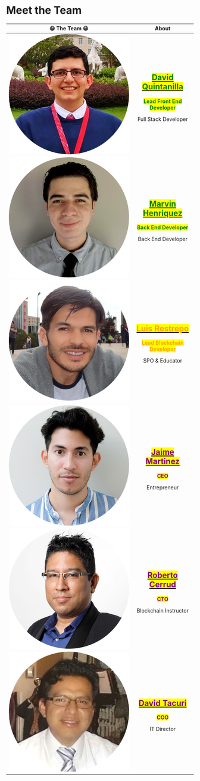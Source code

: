 # Meet the Team



|                               😀  The Team  😀                     |                                                                                                                                                                                                                                                            About                                                                                                                                                                                                                                                            |
| :----------------------------------------------------------------: | :-------------------------------------------------------------------------------------------------------------------------------------------------------------------------------------------------------------------------------------------------------------------------------------------------------------------------------------------------------------------------------------------------------------------------------------------------------------------------------------------------------------------------: |
| ![](<../.gitbook/assets/Gitbook - About Us Pic 500x500 - 005.png>) |                             <h2><mark style="color:green;"></mark><a href="https://www.linkedin.com/in/david-quinta/"><mark style="color:green;">David Quintanilla</mark></a><mark style="color:green;"></mark></h2><p><mark style="color:green;"><strong>Lead Front End Developer</strong></mark></p><p>Full Stack Developer <strong>|</strong> Software Engineer</p><p>4+ Years of software development experience with a strong emphasis in AI engineering and data science applications</p>                             |
| ![](<../.gitbook/assets/Gitbook - About Us Pic 500x500 - 006.png>) |                                <h2><mark style="color:green;"></mark><a href="https://www.linkedin.com/in/marvin-henriquez/"><mark style="color:green;">Marvin Henriquez</mark></a><mark style="color:green;"></mark></h2><p><mark style="color:green;"><strong>Back End Developer</strong></mark></p><p>Back End Developer <strong>|</strong> Computer Sciences</p><p>New grad  and an avid learner of blockchain technologies. Currently enrolled in the Hyperledger Mentorship Program</p>                               |
| ![](<../.gitbook/assets/Gitbook - About Us Pic 500x500 - 004.png>) | <h2><mark style="color:orange;"><strong></strong></mark><a href="https://www.linkedin.com/in/luis-restrepo-55005226/"><mark style="color:orange;"><strong>Luis Restrepo</strong></mark></a><mark style="color:orange;"><strong></strong></mark></h2><p><mark style="color:orange;"><strong>Lead Blockchain Developer</strong></mark></p><p>SPO &#x26; Educator <strong>|</strong> Process Control Engineer</p><p>15+ years of implementation experience with optimization software and data science applications</p><p></p> |
|                                                                    |                                                                                                                                                                                                                                                                                                                                                                                                                                                                                                                             |
| ![](<../.gitbook/assets/Gitbook - About Us Pic 500x500 - 001.png>) |                            <h2><mark style="color:purple;"><strong></strong></mark><a href="https://www.linkedin.com/in/jnmrtnz"><mark style="color:purple;"><strong>Jaime Martinez</strong></mark></a><mark style="color:purple;"><strong></strong></mark></h2><p><mark style="color:purple;"><strong>CEO</strong></mark></p><p>Entrepreneur <strong>|</strong> Engineer Technologist</p><p>Automation specialist with 10+ years of working experience with large multidisciplinary projects</p>                           |
| ![](<../.gitbook/assets/Gitbook - About Us Pic 500x500 - 003.png>) |                               <h2><mark style="color:purple;"><strong></strong></mark><a href="https://www.linkedin.com/in/robertojcerrud/"><mark style="color:purple;"><strong>Roberto Cerrud</strong></mark></a><mark style="color:purple;"><strong></strong></mark></h2><p><mark style="color:purple;"><strong>CTO</strong></mark></p><p>Blockchain Instructor <strong>|</strong> Software Engineer</p><p>20+ years of software development experience, and 9+ Years of DLTs expertise</p>                               |
| ![](<../.gitbook/assets/Gitbook - About Us Pic 500x500 - 002.png>) |                      <h2><mark style="color:purple;"><strong></strong></mark><a href="https://www.linkedin.com/in/david-patricio-tacuri-lema-256a08b1/"><mark style="color:purple;"><strong>David Tacuri</strong></mark></a><mark style="color:purple;"><strong></strong></mark></h2><p><mark style="color:purple;"><strong>COO</strong></mark></p><p>IT Director <strong>|</strong> Systems Engineer</p><p>12+ years of IT management experience within various government institutions in Ecuador</p>                     |
